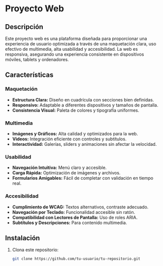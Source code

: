 # Proyecto Web

## Descripción
Este proyecto web es una plataforma diseñada para proporcionar una experiencia de usuario optimizada a través de una maquetación clara, uso efectivo de multimedia, alta usabilidad y accesibilidad. La web es responsiva, asegurando una experiencia consistente en dispositivos móviles, tablets y ordenadores.

## Características
### Maquetación
- **Estructura Clara:** Diseño en cuadrícula con secciones bien definidas.
- **Responsivo:** Adaptable a diferentes dispositivos y tamaños de pantalla.
- **Consistencia Visual:** Paleta de colores y tipografía uniformes.

### Multimedia
- **Imágenes y Gráficos:** Alta calidad y optimizados para la web.
- **Videos:** Integración eficiente con controles y subtítulos.
- **Interactividad:** Galerías, sliders y animaciones sin afectar la velocidad.

### Usabilidad
- **Navegación Intuitiva:** Menú claro y accesible.
- **Carga Rápida:** Optimización de imágenes y archivos.
- **Formularios Amigables:** Fácil de completar con validación en tiempo real.

### Accesibilidad
- **Cumplimiento de WCAG:** Textos alternativos, contraste adecuado.
- **Navegación por Teclado:** Funcionalidad accesible sin ratón.
- **Compatibilidad con Lectores de Pantalla:** Uso de roles ARIA.
- **Subtítulos y Descripciones:** Para contenido multimedia.

## Instalación
1. Clona este repositorio:
   ```bash
   git clone https://github.com/tu-usuario/tu-repositorio.git
